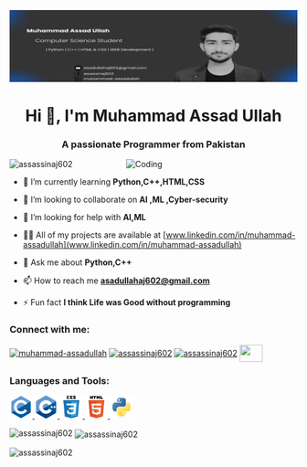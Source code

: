 ![logo](https://github.com/assassinaj602/assassinaj602/blob/main/Muhammad%20Assad%20Ullah%20(3)%20(1).png)

<h1 align="center">Hi 👋, I'm Muhammad Assad Ullah</h1>
<h3 align="center">A passionate Programmer from Pakistan</h3>

<img align="right" alt="Coding" width="300" src=https://media0.giphy.com/media/lP8xu5t2DLGG045H8F/giphy.gif>

<p align="left"> <img src="https://komarev.com/ghpvc/?username=assassinaj602&label=Profile%20views&color=0e75b6&style=flat" alt="assassinaj602" /> </p>

- 🌱 I’m currently learning **Python,C++,HTML,CSS**

- 👯 I’m looking to collaborate on **AI ,ML ,Cyber-security**

- 🤝 I’m looking for help with **AI,ML**

- 👨‍💻 All of my projects are available at [www.linkedin.com/in/muhammad-assadullah](www.linkedin.com/in/muhammad-assadullah)

- 💬 Ask me about **Python,C++**

- 📫 How to reach me **asadullahaj602@gmail.com**

- ⚡ Fun fact **I think Life was Good without programming**

<h3 align="left">Connect with me:</h3>
<p align="left">
<a href="https://linkedin.com/in/muhammad-assadullah" target="blank"><img align="center" src="https://raw.githubusercontent.com/rahuldkjain/github-profile-readme-generator/master/src/images/icons/Social/linked-in-alt.svg" alt="muhammad-assadullah" height="30" width="40" /></a>
<a href="https://fb.com/assassinaj602" target="blank"><img align="center" src="https://raw.githubusercontent.com/rahuldkjain/github-profile-readme-generator/master/src/images/icons/Social/facebook.svg" alt="assassinaj602" height="30" width="40" /></a>
<a href="https://instagram.com/assassinaj602" target="blank"><img align="center" src="https://raw.githubusercontent.com/rahuldkjain/github-profile-readme-generator/master/src/images/icons/Social/instagram.svg" alt="assassinaj602" height="30" width="40" /></a>
<a href="https://www.youtube.com/channel/UCqg08yQJJhTwCQUgRIjgVRQ" target="blank"><img align="center" src="https://raw.githubusercontent.com/rahuldkjain/github-profile-readme-generator/master/src/images/icons/Social/youtube.svg" alt="" height="30" width="40" /></a>
</p>

<h3 align="left">Languages and Tools:</h3>
<p align="left"> <a href="https://www.cprogramming.com/" target="_blank" rel="noreferrer"> <img src="https://raw.githubusercontent.com/devicons/devicon/master/icons/c/c-original.svg" alt="c" width="40" height="40"/> </a> <a href="https://www.w3schools.com/cpp/" target="_blank" rel="noreferrer"> <img src="https://raw.githubusercontent.com/devicons/devicon/master/icons/cplusplus/cplusplus-original.svg" alt="cplusplus" width="40" height="40"/> </a> <a href="https://www.w3schools.com/css/" target="_blank" rel="noreferrer"> <img src="https://raw.githubusercontent.com/devicons/devicon/master/icons/css3/css3-original-wordmark.svg" alt="css3" width="40" height="40"/> </a> <a href="https://www.w3.org/html/" target="_blank" rel="noreferrer"> <img src="https://raw.githubusercontent.com/devicons/devicon/master/icons/html5/html5-original-wordmark.svg" alt="html5" width="40" height="40"/> </a> <a href="https://www.python.org" target="_blank" rel="noreferrer"> <img src="https://raw.githubusercontent.com/devicons/devicon/master/icons/python/python-original.svg" alt="python" width="40" height="40"/> </a> </p>

<p><img align="left" src="https://github-readme-stats.vercel.app/api/top-langs?username=assassinaj602&show_icons=true&locale=en&layout=compact" alt="assassinaj602" /></p>

<p>&nbsp;<img align="center" src="https://github-readme-stats.vercel.app/api?username=assassinaj602&show_icons=true&locale=en" alt="assassinaj602" /></p>

<p><img align="center" src="https://github-readme-streak-stats.herokuapp.com/?user=assassinaj602&" alt="assassinaj602" /></p>
